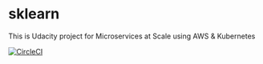 # sklearn
This is Udacity project for Microservices at Scale using AWS &amp; Kubernetes

[![CircleCI](https://circleci.com/gh/masonkim32/sklearn.svg?style=svg)](https://circleci.com/gh/masonkim32/sklearn)
